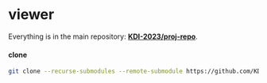 # viewer

Everything is in the main repository: **[KDI-2023/proj-repo](https://github.com/KDI-2023/proj-repo)**.

#### clone

```sh
git clone --recurse-submodules --remote-submodule https://github.com/KDI-2023/viewer.git
```
